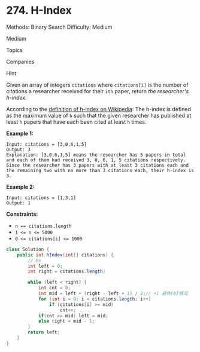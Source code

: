 # 274. H-Index

Methods: Binary Search
Difficulty: Medium

Medium

Topics

Companies

Hint

Given an array of integers `citations` where `citations[i]` is the number of citations a researcher received for their `ith` paper, return *the researcher's h-index*.

According to the [definition of h-index on Wikipedia](https://en.wikipedia.org/wiki/H-index): The h-index is defined as the maximum value of `h` such that the given researcher has published at least `h` papers that have each been cited at least `h` times.

**Example 1:**

```
Input: citations = [3,0,6,1,5]
Output: 3
Explanation: [3,0,6,1,5] means the researcher has 5 papers in total and each of them had received 3, 0, 6, 1, 5 citations respectively.
Since the researcher has 3 papers with at least 3 citations each and the remaining two with no more than 3 citations each, their h-index is 3.

```

**Example 2:**

```
Input: citations = [1,3,1]
Output: 1

```

**Constraints:**

- `n == citations.length`
- `1 <= n <= 5000`
- `0 <= citations[i] <= 1000`

```java
class Solution {
    public int hIndex(int[] citations) {
        // bs
        int left = 0;
        int right = citations.length;

        while (left < right) {
            int cnt = 0;
            int mid = left + (right - left + 1) / 2;// +1 避免[0]情況
            for (int i = 0; i < citations.length; i++)
                if (citations[i] >= mid)
                    cnt++;
            if(cnt >= mid) left = mid;
            else right = mid - 1;
        }
        return left;
    }
}
```
